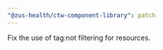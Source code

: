 ```yaml
---
"@zus-health/ctw-component-library": patch
---
```


Fix the use of tag:not filtering for resources.
